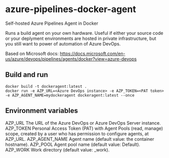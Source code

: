 # azure-pipelines-docker-agent
Self-hosted Azure Pipelines Agent in Docker

Runs a build agent on your own hardware. Useful if either your source code or your deplyment environments are hosted in private infrastructure, but you still want to power of automation of Azure DevOps.

Based on Microsoft docs: https://docs.microsoft.com/en-us/azure/devops/pipelines/agents/docker?view=azure-devops

## Build and run

```
docker build -t dockeragent:latest .
docker run -e AZP_URL=<Azure DevOps instance> -e AZP_TOKEN=<PAT token> -e AZP_AGENT_NAME=mydockeragent dockeragent:latest --once
```

## Environment variables

AZP_URL	The URL of the Azure DevOps or Azure DevOps Server instance.
AZP_TOKEN	Personal Access Token (PAT) with Agent Pools (read, manage) scope, created by a user who has permission to configure agents, at AZP_URL.
AZP_AGENT_NAME	Agent name (default value: the container hostname).
AZP_POOL	Agent pool name (default value: Default).
AZP_WORK	Work directory (default value: _work).
